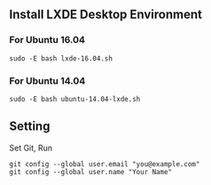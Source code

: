 ## Install LXDE Desktop Environment

### For Ubuntu 16.04

    sudo -E bash lxde-16.04.sh

### For Ubuntu 14.04

    sudo -E bash ubuntu-14.04-lxde.sh

## Setting

Set Git, Run

    git config --global user.email "you@example.com"
    git config --global user.name "Your Name"
